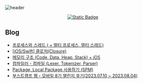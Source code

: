 ![header](https://capsule-render.vercel.app/api?type=soft&color=0:6DBBF7,100:6D72F7&height=300&section=header&text=iOS%20SungMin&fontSize=60&fontColor=000000)
<p align="center"><a href="https://iossungmin.tistory.com/" target="_blank"><img alt="Static Badge" src="https://img.shields.io/badge/tistory-%236F91E1?style=for-the-badge&logo=tistory&logoColor=white"></a></p>

## Blog
* [프로세스와 스레드 ( + 멀티 프로세스, 멀티 스레드)](https://iossungmin.tistory.com/12)
* [[iOS/Swift] 클로저(Closure)](https://iossungmin.tistory.com/10)
* [메모리 구조 (Code, Data, Heap, Stack) + iOS](https://iossungmin.tistory.com/6)
* [컴파일러 - 컴파일 (Lexer, Tokenizer, Parser)](https://iossungmin.tistory.com/5)
* [Package, Local Package 사용하기 (SPM)](https://iossungmin.tistory.com/4)
* [부스트캠프 웹・모바일 8기 챌린지 후기(2023.07.10 ~ 2023.08.04)](https://iossungmin.tistory.com/3)